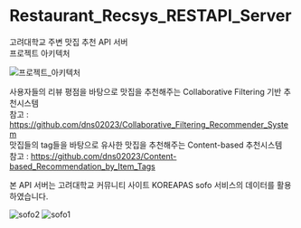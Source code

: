 # Restaurant_Recsys_RESTAPI_Server  

고려대학교 주변 맛집 추천 API 서버  
프로젝트 아키텍처  


![프로젝트_아키텍처](https://user-images.githubusercontent.com/20104945/92298405-5855e580-ef83-11ea-901c-9b312c18b77e.png)  




사용자들의 리뷰 평점을 바탕으로 맛집을 추천해주는 Collaborative Filtering 기반 추천시스템  
참고 : https://github.com/dns02023/Collaborative_Filtering_Recommender_System  
맛집들의 tag들을 바탕으로 유사한 맛집을 추천해주는 Content-based 추천시스템  
참고 : https://github.com/dns02023/Content-based_Recommendation_by_Item_Tags  




본 API 서버는 고려대학교 커뮤니티 사이트 KOREAPAS sofo 서비스의 데이터를 활용하였습니다.  

![sofo2](https://user-images.githubusercontent.com/20104945/92298401-4a07c980-ef83-11ea-9109-6f966213a91f.jpg)
![sofo1](https://user-images.githubusercontent.com/20104945/92298402-4aa06000-ef83-11ea-9b26-a57fa679ce35.jpg)

